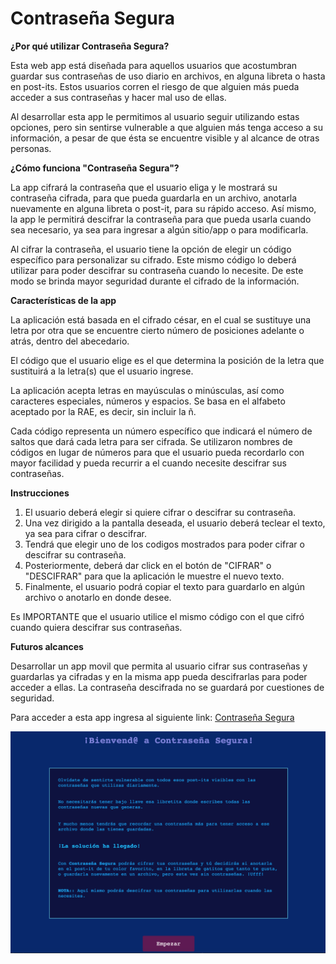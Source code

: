 # Contraseña Segura

**¿Por qué utilizar Contraseña Segura?**

Esta web app está diseñada para aquellos usuarios que acostumbran guardar sus contraseñas de uso diario en archivos, en alguna libreta o hasta en post-its. Estos usuarios corren el riesgo de que alguien más pueda acceder a sus contraseñas y hacer mal uso de ellas. 

Al desarrollar esta app le permitimos al usuario seguir utilizando estas opciones, pero sin sentirse vulnerable a que alguien más tenga acceso a su información, a pesar de que ésta se encuentre visible y al alcance de otras personas.

**¿Cómo funciona "Contraseña Segura"?**

La app cifrará la contraseña que el usuario eliga y le mostrará su contraseña cifrada, para que pueda guardarla en un archivo, anotarla nuevamente en alguna libreta o post-it, para su rápido acceso. Así mismo, la app le permitirá descifrar la contraseña para que pueda usarla cuando sea necesario, ya sea para ingresar a algún sitio/app o para modificarla.

Al cifrar la contraseña, el usuario tiene la opción de elegir un código específico para personalizar su cifrado. Este mismo código lo deberá utilizar para poder descifrar su contraseña cuando lo necesite. De este modo se brinda mayor seguridad durante el cifrado de la información.

**Características de la app**

La aplicación está basada en el cifrado césar, en el cual se sustituye una letra por otra que se encuentre cierto número de posiciones adelante o atrás, dentro del abecedario. 

El código que el usuario elige es el que determina la posición de la letra que sustituirá a la letra(s) que el usuario ingrese.

La aplicación acepta letras en mayúsculas o minúsculas, así como caracteres especiales, números y espacios. Se basa en el alfabeto aceptado por la RAE, es decir, sin incluir la ñ.

Cada código representa un número específico que indicará el número de saltos que dará cada letra para ser cifrada. Se utilizaron nombres de códigos en lugar de números para que el usuario pueda recordarlo con mayor facilidad y pueda recurrir a el cuando necesite descifrar sus contraseñas.

**Instrucciones**

1. El usuario deberá elegir si quiere cifrar o descifrar su contraseña.
2. Una vez dirigido a la pantalla deseada, el usuario deberá teclear el texto, ya sea para cifrar o descifrar.
3. Tendrá que elegir uno de los codigos mostrados para poder cifrar o descifrar su contraseña.
4. Posteriormente, deberá dar click en el botón de "CIFRAR" o "DESCIFRAR" para que la aplicación le muestre el nuevo texto.
5. Finalmente, el usuario podrá copiar el texto para guardarlo en algún archivo o anotarlo en donde desee.

Es IMPORTANTE que el usuario utilice el mismo código con el que cifró cuando quiera descifrar sus contraseñas.

**Futuros alcances**

Desarrollar un app movil que permita al usuario cifrar sus contraseñas y guardarlas ya cifradas y en la misma app pueda descifrarlas para poder acceder a ellas. La contraseña descifrada no se guardará por cuestiones de seguridad.


Para acceder a esta app ingresa al siguiente link:
[Contraseña Segura](https://taniatenorio.github.io/cifrado-cesar/src/index.html)

![Pantalla de Bienvenida](src/Images/screenshot.png)
